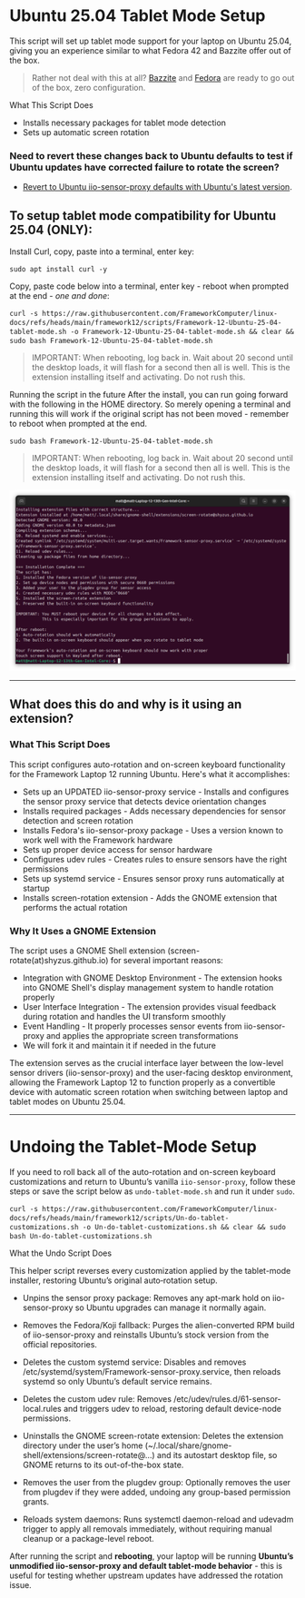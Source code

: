 # Ubuntu 25.04 Tablet Mode Setup

This script will set up tablet mode support for your laptop on Ubuntu 25.04, giving you an experience similar to what Fedora 42 and Bazzite offer out of the box.

> Rather not deal with this at all? [Bazzite](https://guides.frame.work/Guide/Bazzite+Installation+on+the+Framework+Laptop+12/409?lang=en) and [Fedora](https://guides.frame.work/Guide/Fedora+42+Installation+on+the+Framework+Laptop+12/410?lang=en) are ready to go out of the box, zero configuration.

What This Script Does

- Installs necessary packages for tablet mode detection
- Sets up automatic screen rotation

### Need to revert these changes back to Ubuntu defaults to test if Ubuntu updates have corrected failure to rotate the screen?
- [Revert to Ubuntu iio-sensor-proxy defaults with Ubuntu's latest version]().

## To setup tablet mode compatibility for Ubuntu 25.04 (ONLY):

Install Curl, copy, paste into a terminal, enter key:
```
sudo apt install curl -y
```

Copy, paste code below into a terminal, enter key - reboot when prompted at the end - _one and done_:
```
curl -s https://raw.githubusercontent.com/FrameworkComputer/linux-docs/refs/heads/main/framework12/scripts/Framework-12-Ubuntu-25-04-tablet-mode.sh -o Framework-12-Ubuntu-25-04-tablet-mode.sh && clear && sudo bash Framework-12-Ubuntu-25-04-tablet-mode.sh
```

> IMPORTANT: When rebooting, log back in. Wait about 20 second until the desktop loads, it will flash for a second then all is well. This is the extension installing itself and activating. Do not rush this.


Running the script in the future After the install, you can run going forward with the following in the HOME directory. So merely opening a terminal and running this will work if the original script has not been moved - remember to reboot when prompted at the end.

```
sudo bash Framework-12-Ubuntu-25-04-tablet-mode.sh
```


> IMPORTANT: When rebooting, log back in. Wait about 20 second until the desktop loads, it will flash for a second then all is well. This is the extension installing itself and activating. Do not rush this.


![Running Script](https://raw.githubusercontent.com/FrameworkComputer/linux-docs/refs/heads/main/framework12/images/install.png)


-------------------------

## What does this do and why is it using an extension?

### What This Script Does

This script configures auto-rotation and on-screen keyboard functionality for the Framework Laptop 12 running Ubuntu. Here's what it accomplishes:

- Sets up an UPDATED iio-sensor-proxy service - Installs and configures the sensor proxy service that detects device orientation changes
- Installs required packages - Adds necessary dependencies for sensor detection and screen rotation
- Installs Fedora's iio-sensor-proxy package - Uses a version known to work well with the Framework hardware
- Sets up proper device access for sensor hardware
- Configures udev rules - Creates rules to ensure sensors have the right permissions
- Sets up systemd service - Ensures sensor proxy runs automatically at startup
- Installs screen-rotation extension - Adds the GNOME extension that performs the actual rotation

### Why It Uses a GNOME Extension

The script uses a GNOME Shell extension (screen-rotate(at)shyzus.github.io) for several important reasons:

- Integration with GNOME Desktop Environment - The extension hooks into GNOME Shell's display management system to handle rotation properly
- User Interface Integration - The extension provides visual feedback during rotation and handles the UI transform smoothly
- Event Handling - It properly processes sensor events from iio-sensor-proxy and applies the appropriate screen transformations
- We will fork it and maintain it if needed in the future

The extension serves as the crucial interface layer between the low-level sensor drivers (iio-sensor-proxy) and the user-facing desktop environment, allowing the Framework Laptop 12 to function properly as a convertible device with automatic screen rotation when switching between laptop and tablet modes on Ubuntu 25.04.

---------------------------

# Undoing the Tablet-Mode Setup

If you need to roll back all of the auto-rotation and on-screen keyboard customizations and return to Ubuntu’s vanilla `iio-sensor-proxy`, follow these steps or save the script below as `undo-tablet-mode.sh` and run it under `sudo`.

```
curl -s https://raw.githubusercontent.com/FrameworkComputer/linux-docs/refs/heads/main/framework12/scripts/Un-do-tablet-customizations.sh -o Un-do-tablet-customizations.sh && clear && sudo bash Un-do-tablet-customizations.sh
```

What the Undo Script Does

This helper script reverses every customization applied by the tablet-mode installer, restoring Ubuntu’s original auto‐rotation setup.

- Unpins the sensor proxy package: Removes any apt-mark hold on iio-sensor-proxy so Ubuntu upgrades can manage it normally again.

- Removes the Fedora/Koji fallback: Purges the alien-converted RPM build of iio-sensor-proxy and reinstalls Ubuntu’s stock version from the official repositories.

- Deletes the custom systemd service: Disables and removes /etc/systemd/system/Framework-sensor-proxy.service, then reloads systemd so only Ubuntu’s default service remains.

- Deletes the custom udev rule: Removes /etc/udev/rules.d/61-sensor-local.rules and triggers udev to reload, restoring default device-node permissions.

- Uninstalls the GNOME screen-rotate extension: Deletes the extension directory under the user’s home (~/.local/share/gnome-shell/extensions/screen-rotate@…) and its autostart desktop file, so GNOME returns to its out-of-the-box state.

- Removes the user from the plugdev group: Optionally removes the user from plugdev if they were added, undoing any group-based permission grants.

- Reloads system daemons: Runs systemctl daemon-reload and udevadm trigger to apply all removals immediately, without requiring manual cleanup or a package-level reboot.

After running the script and **rebooting**, your laptop will be running **Ubuntu’s unmodified iio-sensor-proxy and default tablet-mode behavior** - this is useful for testing whether upstream updates have addressed the rotation issue.
